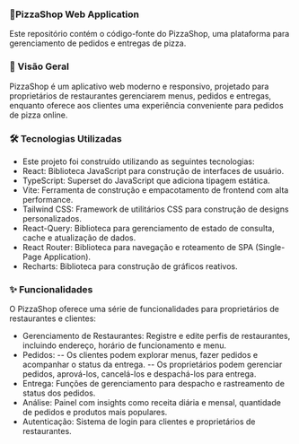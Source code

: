 ### 🍕PizzaShop Web Application
Este repositório contém o código-fonte do PizzaShop, uma plataforma para gerenciamento de pedidos e entregas de pizza.

### 📖 Visão Geral
PizzaShop é um aplicativo web moderno e responsivo, projetado para proprietários de restaurantes gerenciarem menus, pedidos e entregas, enquanto oferece aos clientes uma experiência conveniente para pedidos de pizza online.

### 🛠 Tecnologias Utilizadas
- Este projeto foi construído utilizando as seguintes tecnologias:
- React: Biblioteca JavaScript para construção de interfaces de usuário.
- TypeScript: Superset do JavaScript que adiciona tipagem estática.
- Vite: Ferramenta de construção e empacotamento de frontend com alta performance.
- Tailwind CSS: Framework de utilitários CSS para construção de designs personalizados.
- React-Query: Biblioteca para gerenciamento de estado de consulta, cache e atualização de dados.
- React Router: Biblioteca para navegação e roteamento de SPA (Single-Page Application).
- Recharts: Biblioteca para construção de gráficos reativos.

### ✨ Funcionalidades
O PizzaShop oferece uma série de funcionalidades para proprietários de restaurantes e clientes:

- Gerenciamento de Restaurantes: Registre e edite perfis de restaurantes, incluindo endereço, horário de funcionamento e menu.
- Pedidos:
-- Os clientes podem explorar menus, fazer pedidos e acompanhar o status da entrega.
-- Os proprietários podem gerenciar pedidos, aprová-los, cancelá-los e despachá-los para entrega.
- Entrega: Funções de gerenciamento para despacho e rastreamento de status dos pedidos.
- Análise: Painel com insights como receita diária e mensal, quantidade de pedidos e produtos mais populares.
- Autenticação: Sistema de login para clientes e proprietários de restaurantes.
